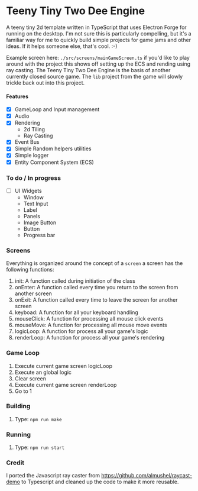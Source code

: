 # Teeny Tiny Two Dee Engine

A teeny tiny 2d template written in TypeScript that uses Electron Forge for running on the desktop. I'm not sure this is particularly compelling, but it's a familiar way for me to quickly build simple projects for game jams and other ideas. If it helps someone else, that's cool. :-)

Example screen here: `./src/screens/mainGameScreen.ts` if you'd like to play around with the project this shows off setting up the ECS and rending using ray casting. The Teeny Tiny Two Dee Engine is the basis of another currently closed source game. The `lib` project from the game will slowly trickle back out into this project.

#### Features

- [x] GameLoop and Input management
- [x] Audio
- [x] Rendering
  - 2d Tiling
  - Ray Casting
- [x] Event Bus
- [x] Simple Random helpers utilities
- [x] Simple logger
- [x] Entity Component System (ECS) 

### To do / In progress
- [ ] UI Widgets
  - Window
  - Text Input
  - Label
  - Panels
  - Image Button
  - Button
  - Progress bar

### Screens

Everything is organized around the concept of a  `screen` a screen has the following functions:

1. init: A function called during initiation of the class 
2. onEnter: A function called every time you return to the screen from another screen
3. onExit: A function called every time to leave the screen for another screen
4. keyboad: A function for all your keyboard handling
5. mouseClick: A function for processing all mouse click events
6. mouseMove: A function for processing all mouse move events
7. logicLoop: A function for process all your game's logic
8. renderLoop: A function for process all your game's rendering


### Game Loop

1. Execute current game screen logicLoop
2. Execute an global logic
3. Clear screen
4. Execute current game screen renderLoop
5. Go to 1

### Building

1. Type: `npm run make`

### Running

1. Type: `npm run start`

### Credit

I ported the Javascript ray caster from https://github.com/almushel/raycast-demo to Typescript and cleaned up the code to make it more reusable.
